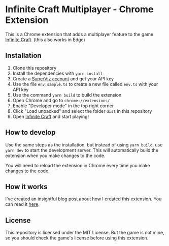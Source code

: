 # Infinite Craft Multiplayer - Chrome Extension

This is a Chrome extension that adds a multiplayer feature to the game [Infinite Craft](https://neal.fun/infinite-craft/). (this also works in Edge)

## Installation

1. Clone this repository
2. Install the dependencies with `yarn install`
3. Create a [SuperViz account](https://superviz.com/?origin=infinite-craft) and get your API key
4. Use the file `env.sample.ts` to create a new file called `env.ts` with your API key
5. Use the command `yarn build` to build the extension
6. Open Chrome and go to `chrome://extensions/`
7. Enable "Developer mode" in the top right corner
8. Click "Load unpacked" and select the folder `dist` in this repository
9. Open [Infinite Craft](https://neal.fun/infinite-craft/) and start playing!

## How to develop

Use the same steps as the installation, but instead of using `yarn build`, use `yarn dev` to start the development server. This will automatically build the extension when you make changes to the code.

You will need to reload the extension in Chrome every time you make changes to the code.

## How it works

I've created an insightful blog post about how I created this extension. You can read it [here](/).

## License

This repository is licensed under the MIT License. But the game is not mine, so you should check the game's license before using this extension.
